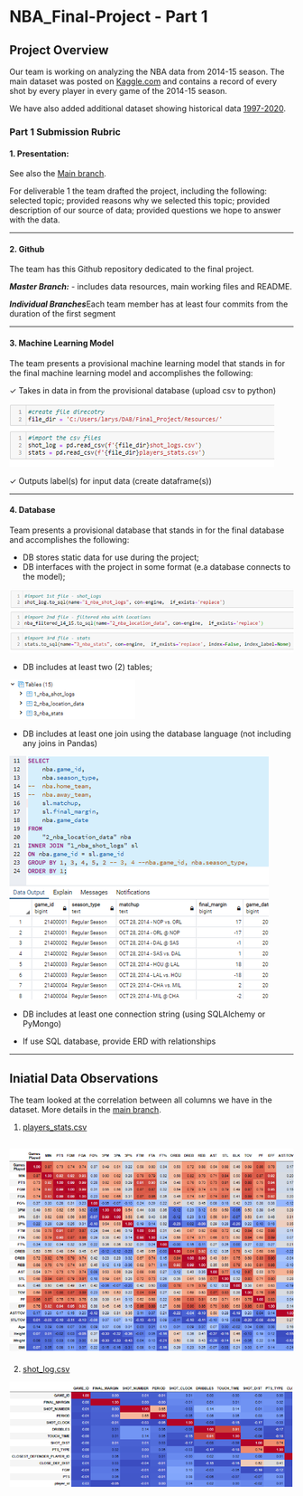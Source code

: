 # NBA_Final-Project - Part 1

## Project Overview

Our team is working on analyzing the NBA data from 2014-15 season. The main dataset was posted on [Kaggle.com](https://www.kaggle.com/dansbecker/nba-shot-logs) and contains a record of every shot by every player in every game of the 2014-15 season.

We have also added additional dataset showing historical data [1997-2020](https://data.world/sportsvizsunday/june-2020-nba-shots-1997-2019).

### Part 1 Submission Rubric

#### 1. Presentation: 
See also the [Main branch](https://github.com/Deving789/NBA_Final-Project/tree/main). 

For deliverable 1 the team drafted the project, including the following: selected topic; provided reasons why we selected this topic; provided description of our source of data; provided questions we hope to answer with the data.

--------

#### 2. Github

The team has this Github repository dedicated to the final project.

***Master Branch:***  - includes data resources, main working files and README.

***Individual Branches***Each team member has at least four commits from the duration of the first segment 

-----
#### 3. Machine Learning Model

The team presents a provisional machine learning model that stands in for the final machine learning model and accomplishes the following:

✓ Takes in data in from the provisional database (upload csv to python)

![](https://github.com/Deving789/NBA_Final-Project/blob/triangle_database_mockup/Images/file_upload_to_python.PNG)

✓ Outputs label(s) for input data (create dataframe(s))

-------
#### 4. Database

Team presents a provisional database that stands in for the final database and accomplishes the following:
* DB stores static data for use during the project;
* DB interfaces with the project in some format (e.a database connects to the model);

![](https://github.com/Deving789/NBA_Final-Project/blob/triangle_database_mockup/Images/pandas_sql_create_tables_load_data_success.PNG)

* DB includes at least two (2) tables;

![](https://github.com/Deving789/NBA_Final-Project/blob/triangle_database_mockup/Images/NBA_DB_tables_listed_pandas_to_sql.PNG)

* DB includes at least one join using the database language (not including any joins in Pandas)

![](https://github.com/Deving789/NBA_Final-Project/blob/triangle_database_mockup/Images/pandas_sql_tables_merge_on_id_success.PNG)

* DB includes at least one connection string (using SQLAlchemy or PyMongo)

* If use SQL database, provide ERD with relationships

---------

## Iniatial Data Observations

The team looked at the correlation between all columns we have in the dataset. More details in the [main branch](https://github.com/Deving789/NBA_Final-Project). 

1. [players_stats.csv](https://github.com/Deving789/NBA_Final-Project/blob/triangle_database_mockup/Resources/players_stats.csv)

![](https://github.com/Deving789/NBA_Final-Project/blob/triangle_database_mockup/Images/players_stats_correlation_matrix.PNG)
-------

2. [shot_log.csv](https://github.com/Deving789/NBA_Final-Project/blob/triangle_database_mockup/Resources/shot_logs.csv)

![](https://github.com/Deving789/NBA_Final-Project/blob/triangle_database_mockup/Images/shot_log_correlation_matrix.PNG)









